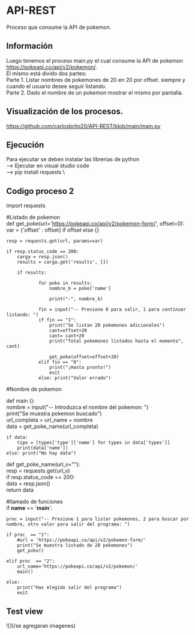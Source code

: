 # API-REST

Proceso que consume la API de pokemon. 

## Información 

Luego tenemos el proceso main.py el cual consume la API de pokemon https://pokeapi.co/api/v2/pokemon/. \
El mismo está divido dos partes:\
  Parte 1. Listar nombres de pokemones de 20 en 20 por offset. siempre y cuando el usuario desee seguir listando. \
  Parte 2. Dado el nombre de un pokemon mostrar el mismo por pantalla. 

## Visualización de los procesos. 
https://github.com/carlosbrito20/API-REST/blob/main/main.py

## Ejecución
Para ejecutar se deben instalar las librerias de python \
--> Ejecutar en visual studio code \
--> pip install requests \

## Codigo proceso 2
import requests

#Listado de pokemon \
def get_poke(url='https://pokeapi.co/api/v2/pokemon-form/', offset=0): \
    var = {'offset' : offset} if offset else {}

    resp = requests.get(url, params=var)
    
    if resp.status_code == 200: 
        carga = resp.json() 
        results = carga.get('results', []) 
        
        if results:

                for poke in results:
                    nombre_b = poke['name']
                    
                    print("-", nombre_b)
                                            
                fin = input("-- Presione 0 para salir, 1 para continuar listando: ")
                if fin == "1":
                    print("Se listan 20 pokemones adicionales")
                    cant=offset+20
                    cant= cant+20
                    print("Total pokemones listados hasta el momento", cant)
                    
                    get_poke(offset=offset+20)
                elif fin == "0":
                    print("¡Hasta pronto!")
                    exit
                else: print("Valor errado") 
                
#Nombre de pokemon

def main (): \
    nombre = input("-- Introduzca el nombre del pokemon: ") \
    print("Se muestra pokemon buscado") \
    url_completa = url_name + nombre \
    data =  get_poke_name(url_completa)
    
    if data:
        tipo = [types['type']['name'] for types in data['types']]
        print(data['name'])
    else: print("No hay data")
    
def get_poke_name(url_v=""): \
    resp = requests.get(url_v) \
    if resp.status_code == 200: \
        data = resp.json() \
        return data 
        
#llamado de funciones                                       
if __name__ == '__main__':
     
    proc = input("-- Presione 1 para listar pokemones, 2 para buscar por nombre, otro valor para salir del programa: ")
   
    if proc  == "1": 
        #url = 'https://pokeapi.co/api/v2/pokemon-form/' 
        print("Se muestra listado de 20 pokemones") 
        get_poke()

    elif proc  == "2": 
        url_name='https://pokeapi.co/api/v2/pokemon/' 
        main()
        
    else: 
        print("Has elegido salir del programa") 
        exit

## Test view
![](/se agregaran imagenes)
